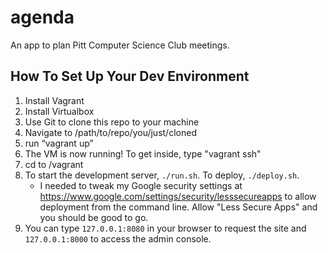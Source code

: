 agenda
=======

An app to plan Pitt Computer Science Club meetings.

How To Set Up Your Dev Environment
-----------------------------------

1. Install Vagrant
2. Install Virtualbox
3. Use Git to clone this repo to your machine
4. Navigate to /path/to/repo/you/just/cloned
5. run “vagrant up”
6. The VM is now running! To get inside, type "vagrant ssh"
7. cd to /vagrant
8. To start the development server, `./run.sh`. To deploy, `./deploy.sh`.
    - I needed to tweak my Google security settings at https://www.google.com/settings/security/lesssecureapps
to allow deployment from the command line. Allow "Less Secure Apps" and you should be good to go.
9. You can type `127.0.0.1:8080` in your browser to request the site and `127.0.0.1:8000` to access the admin console.